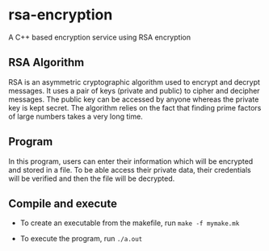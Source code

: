 # rsa-encryption

A C++ based encryption service using RSA encryption

## RSA Algorithm

RSA is an asymmetric cryptographic algorithm used to encrypt and decrypt messages. It uses a pair of keys (private and public) to cipher and decipher messages. The public key can be accessed by anyone whereas the private key is kept secret. The algorithm relies on the fact that finding prime factors of large numbers takes a very long time.

## Program

In this program, users can enter their information which will be encrypted and stored in a file. To be able access their private data, their credentials will be verified and then the file will be decrypted.

## Compile and execute

- To create an executable from the makefile, run `make -f mymake.mk`

- To execute the program, run `./a.out`
